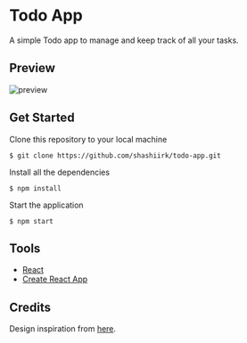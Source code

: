 # Todo App

A simple Todo app to manage and keep track of all your tasks.

## Preview

![preview](https://user-images.githubusercontent.com/48406108/116239641-85f4d680-a780-11eb-80ff-474e570c8f9a.jpg)

## Get Started

Clone this repository to your local machine

```
$ git clone https://github.com/shashiirk/todo-app.git
```

Install all the dependencies

```
$ npm install
```

Start the application

```
$ npm start
```

## Tools

- [React](https://reactjs.org)
- [Create React App](https://create-react-app.dev/)

## Credits

Design inspiration from [here](https://dribbble.com/shots/15185058-Collection-Tasks).
